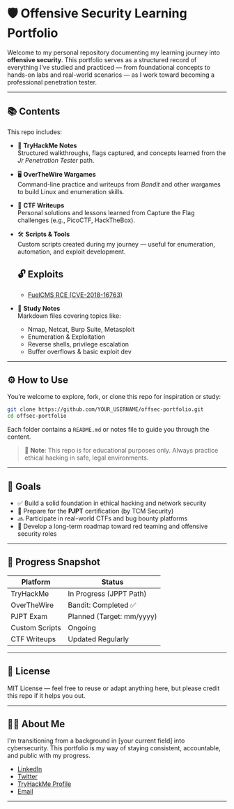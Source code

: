 # 🛡️ Offensive Security Learning Portfolio

Welcome to my personal repository documenting my learning journey into **offensive security**. This portfolio serves as a structured record of everything I’ve studied and practiced — from foundational concepts to hands-on labs and real-world scenarios — as I work toward becoming a professional penetration tester.

---

## 📚 Contents

This repo includes:

- 🔐 **TryHackMe Notes**  
  Structured walkthroughs, flags captured, and concepts learned from the *Jr Penetration Tester* path.

- 🖥️ **OverTheWire Wargames**  
  Command-line practice and writeups from *Bandit* and other wargames to build Linux and enumeration skills.

- 🧪 **CTF Writeups**  
  Personal solutions and lessons learned from Capture the Flag challenges (e.g., PicoCTF, HackTheBox).

- 🛠️ **Scripts & Tools**  
  Custom scripts created during my journey — useful for enumeration, automation, and exploit development.
    ## 🔓 Exploits
  - [FuelCMS RCE (CVE-2018-16763)](https://github.com/dv-smith/fuelcms-rce)


- 📝 **Study Notes**  
  Markdown files covering topics like:
  - Nmap, Netcat, Burp Suite, Metasploit
  - Enumeration & Exploitation
  - Reverse shells, privilege escalation
  - Buffer overflows & basic exploit dev

---

## ⚙️ How to Use

You’re welcome to explore, fork, or clone this repo for inspiration or study:

```bash
git clone https://github.com/YOUR_USERNAME/offsec-portfolio.git
cd offsec-portfolio
```

Each folder contains a `README.md` or notes file to guide you through the content.

> 🧠 **Note**: This repo is for educational purposes only. Always practice ethical hacking in safe, legal environments.

---

## 🧭 Goals

- ✅ Build a solid foundation in ethical hacking and network security  
- 🚧 Prepare for the **PJPT** certification (by TCM Security)  
- 🔜 Participate in real-world CTFs and bug bounty platforms  
- 🧠 Develop a long-term roadmap toward red teaming and offensive security roles

---

## 📅 Progress Snapshot

| Platform        | Status                  |
|----------------|-------------------------|
| TryHackMe       | In Progress (JPPT Path) |
| OverTheWire     | Bandit: Completed ✅     |
| PJPT Exam       | Planned (Target: mm/yyyy) |
| Custom Scripts  | Ongoing                 |
| CTF Writeups    | Updated Regularly       |

---

## 📜 License

MIT License — feel free to reuse or adapt anything here, but please credit this repo if it helps you out.

---

## 🙋‍♂️ About Me

I'm transitioning from a background in [your current field] into cybersecurity. This portfolio is my way of staying consistent, accountable, and public with my progress.

- [LinkedIn](#)
- [Twitter](#)
- [TryHackMe Profile](#)
- [Email](#)

---
